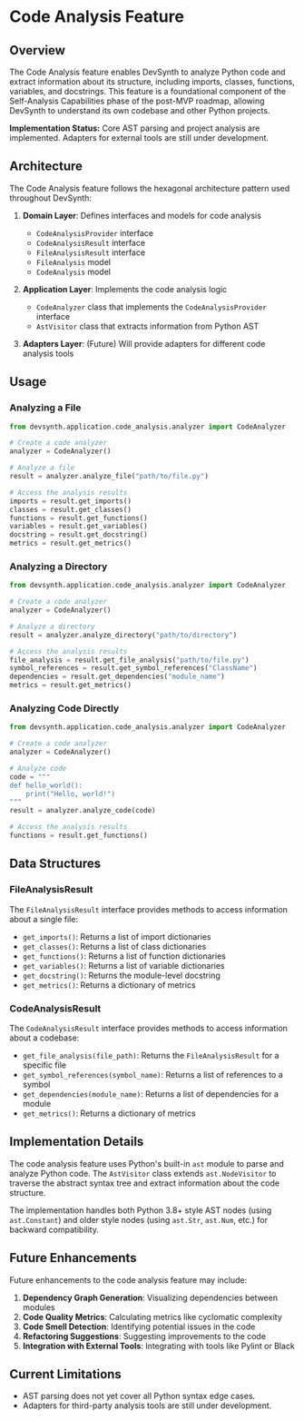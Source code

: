# Code Analysis Feature

## Overview

The Code Analysis feature enables DevSynth to analyze Python code and extract information about its structure, including imports, classes, functions, variables, and docstrings. This feature is a foundational component of the Self-Analysis Capabilities phase of the post-MVP roadmap, allowing DevSynth to understand its own codebase and other Python projects.

**Implementation Status:** Core AST parsing and project analysis are implemented. Adapters for external tools are still under development.

## Architecture

The Code Analysis feature follows the hexagonal architecture pattern used throughout DevSynth:

1. **Domain Layer**: Defines interfaces and models for code analysis
   - `CodeAnalysisProvider` interface
   - `CodeAnalysisResult` interface
   - `FileAnalysisResult` interface
   - `FileAnalysis` model
   - `CodeAnalysis` model

2. **Application Layer**: Implements the code analysis logic
   - `CodeAnalyzer` class that implements the `CodeAnalysisProvider` interface
   - `AstVisitor` class that extracts information from Python AST

3. **Adapters Layer**: (Future) Will provide adapters for different code analysis tools

## Usage

### Analyzing a File

```python
from devsynth.application.code_analysis.analyzer import CodeAnalyzer

# Create a code analyzer
analyzer = CodeAnalyzer()

# Analyze a file
result = analyzer.analyze_file("path/to/file.py")

# Access the analysis results
imports = result.get_imports()
classes = result.get_classes()
functions = result.get_functions()
variables = result.get_variables()
docstring = result.get_docstring()
metrics = result.get_metrics()
```

### Analyzing a Directory

```python
from devsynth.application.code_analysis.analyzer import CodeAnalyzer

# Create a code analyzer
analyzer = CodeAnalyzer()

# Analyze a directory
result = analyzer.analyze_directory("path/to/directory")

# Access the analysis results
file_analysis = result.get_file_analysis("path/to/file.py")
symbol_references = result.get_symbol_references("ClassName")
dependencies = result.get_dependencies("module_name")
metrics = result.get_metrics()
```

### Analyzing Code Directly

```python
from devsynth.application.code_analysis.analyzer import CodeAnalyzer

# Create a code analyzer
analyzer = CodeAnalyzer()

# Analyze code
code = """
def hello_world():
    print("Hello, world!")
"""
result = analyzer.analyze_code(code)

# Access the analysis results
functions = result.get_functions()
```

## Data Structures

### FileAnalysisResult

The `FileAnalysisResult` interface provides methods to access information about a single file:

- `get_imports()`: Returns a list of import dictionaries
- `get_classes()`: Returns a list of class dictionaries
- `get_functions()`: Returns a list of function dictionaries
- `get_variables()`: Returns a list of variable dictionaries
- `get_docstring()`: Returns the module-level docstring
- `get_metrics()`: Returns a dictionary of metrics

### CodeAnalysisResult

The `CodeAnalysisResult` interface provides methods to access information about a codebase:

- `get_file_analysis(file_path)`: Returns the `FileAnalysisResult` for a specific file
- `get_symbol_references(symbol_name)`: Returns a list of references to a symbol
- `get_dependencies(module_name)`: Returns a list of dependencies for a module
- `get_metrics()`: Returns a dictionary of metrics

## Implementation Details

The code analysis feature uses Python's built-in `ast` module to parse and analyze Python code. The `AstVisitor` class extends `ast.NodeVisitor` to traverse the abstract syntax tree and extract information about the code structure.

The implementation handles both Python 3.8+ style AST nodes (using `ast.Constant`) and older style nodes (using `ast.Str`, `ast.Num`, etc.) for backward compatibility.

## Future Enhancements

Future enhancements to the code analysis feature may include:

1. **Dependency Graph Generation**: Visualizing dependencies between modules
2. **Code Quality Metrics**: Calculating metrics like cyclomatic complexity
3. **Code Smell Detection**: Identifying potential issues in the code
4. **Refactoring Suggestions**: Suggesting improvements to the code
5. **Integration with External Tools**: Integrating with tools like Pylint or Black

## Current Limitations

- AST parsing does not yet cover all Python syntax edge cases.
- Adapters for third-party analysis tools are still under development.
